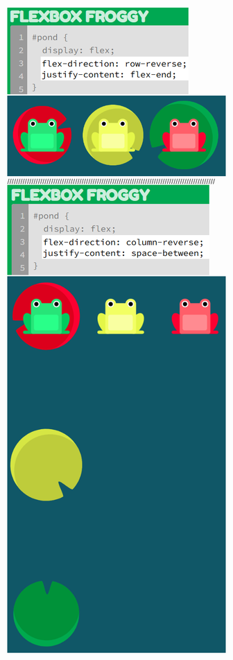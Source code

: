 ![level 10](image.png)
![level 10](image-1.png)
///////////////////////////////////////////////////////////////////////////////////////////////
![level 12](image-2.png)
![level 12](image-3.png)